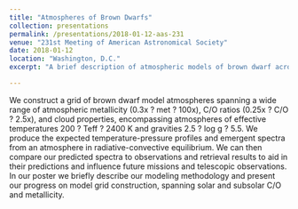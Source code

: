 ```yaml
---
title: "Atmospheres of Brown Dwarfs"
collection: presentations
permalink: /presentations/2018-01-12-aas-231
venue: "231st Meeting of American Astronomical Society"
date: 2018-01-12
location: "Washington, D.C."
excerpt: "A brief description of atmospheric models of brown dwarf across a grid of metallicities, C/O ratios, and cloud components, in a range of effective temperatures and surface gravities."

---
```

We construct a grid of brown dwarf model atmospheres spanning a wide range of atmospheric metallicity (0.3x ? met ? 100x), C/O ratios (0.25x ? C/O ? 2.5x), and cloud properties, encompassing atmospheres of effective temperatures 200 ? Teff ? 2400 K and gravities 2.5 ? log g ? 5.5. We produce the expected temperature-pressure profiles and emergent spectra from an atmosphere in radiative-convective equilibrium. We can then compare our predicted spectra to observations and retrieval results to aid in their predictions and influence future missions and telescopic observations. In our poster we briefly describe our modeling methodology and present our progress on model grid construction, spanning solar and subsolar C/O and metallicity.